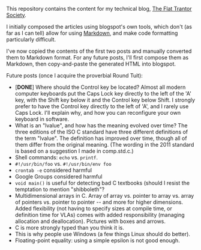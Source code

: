 This repository contains the content for my technical blog, [The Flat
Trantor Society](http://the-flat-trantor-society.blogspot.com/).

I initially composed the articles using blogspot's own
tools, which don't (as far as I can tell) allow for using
[Markdown](http://daringfireball.net/projects/markdown/), and make
code formatting particularly difficult.

I've now copied the contents of the first two posts and manually
converted them to Markdown format.  For any future posts, I'll first
compose them as Markdown, then copy-and-paste the generated HTML
into blogspot.

Future posts (once I acquire the proverbial Round Tuit):

- [**DONE**]
  Where should the Control key be located?  Almost all modern computer
  keyboards put the Caps Lock key directly to the left of the 'A'
  key, with the Shift key below it and the Control key below Shift.
  I strongly prefer to have the Control key directly to the left of
  'A', and I rarely use Caps Lock.  I'll explain why, and how you can 
  reconfigure your own keyboard in software.
- What is an "lvalue", and how has the meaning evolved over time?
  The three editions of the ISO C standard have three different
  definitions of the term "lvalue".  The definition has improved
  over time, though all of them differ from the original meaning.
  (The wording in the 2011 standard is based on a suggestion I made
  in comp.std.c.)
- Shell commands: `echo` vs. `printf`.
- `#!/usr/bin/foo` vs. `#!/usr/bin/env foo`
- `crontab -e` considered harmful
- Google Groups considered harmful
- `void main()` is useful for detecting bad C textbooks (should I
  resist the temptation to mention "shibboleth"?
- Multidimensional arrays in C. Array of array vs. pointer to array
  vs. array of pointers vs. pointer to pointer -- and more for higher
  dimensions. Added flexibility (not having to specify sizes at compile
  time, or definition time for VLAs) comes with added responsibility
  (managing allocation and deallocation). Pictures with boxes and arrows.
- C is more strongly typed than you think it is.
- This is why people use Windows (a few things Linux should do better).
- Floating-point equality: using a simple epsilon is not good enough.
